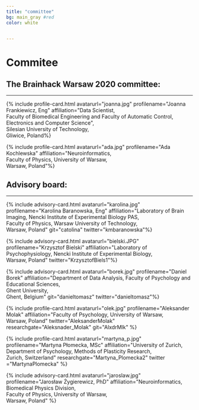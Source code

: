 ```yaml
---
title: "committee"
bg: main_gray #red
color: white


---
```


# Commitee

## The Brainhack Warsaw 2020 committee:
---

<div id="profile-container">

{% include profile-card.html avatarurl="joanna.jpg" profilename="Joanna Frankiewicz, Eng" affiliation="Data Scientist, <br>
Faculty of Biomedical Engineering and Faculty of Automatic Control, Electronics and Computer Science", <br>Silesian University of Technology, <br>Gliwice, Poland%}

{% include profile-card.html avatarurl="ada.jpg" profilename="Ada Kochlewska" affiliation="Neuroinformatics, <br>Faculty of Physics, University of Warsaw, <br>Warsaw, Poland"%}


</div>


## Advisory board:
---

<div id="profile-container">

{% include advisory-card.html avatarurl="karolina.jpg" profilename="Karolina Baranowska, Eng" affiliation="Laboratory of Brain Imaging, Nencki Institute of Experimental Biology PAS, <br> Faculty of Physics, Warsaw University of Technology, <br>Warsaw, Poland" git="catolina" twitter="kmbaranowska"%}

{% include advisory-card.html avatarurl="bielski.JPG" profilename="Krzysztof Bielski" affiliation="Laboratory of Psychophysiology, Nencki Institute of Experimental Biology,<br> Warsaw, Poland"  twitter="KrzysztofBiels1"%}

{% include advisory-card.html avatarurl="borek.jpg" profilename="Daniel Borek" affiliation="Department of Data Analysis, Faculty of Psychology and Educational Sciences,<br> Ghent University, <br>Ghent, Belgium" git="danieltomasz" twitter="danieltomasz"%}

{% include profile-card.html avatarurl="olek.jpg" profilename="Aleksander Molak" affiliation="Faculty of Psychology, University of Warsaw,<br> Warsaw, Poland" twitter="AleksanderMolak" researchgate="Aleksnader_Molak" git="AlxdrMlk" %}

{% include profile-card.html avatarurl="martyna_p.jpg" profilename="Martyna Płomecka, MSc" affiliation="University of Zurich, Department of Psychology, Methods of Plasticity Research, <br>Zurich, Switzerland" researchgate="Martyna_Plomecka2" twitter ="MartynaPlomecka" %}

{% include advisory-card.html avatarurl="jaroslaw.jpg" profilename="Jarosław Żygierewicz, PhD" affiliation="Neuroinformatics, <br> Biomedical Physics Division,<br> Faculty of Physics, University of Warsaw,<br> Warsaw, Poland" %}
</div>
